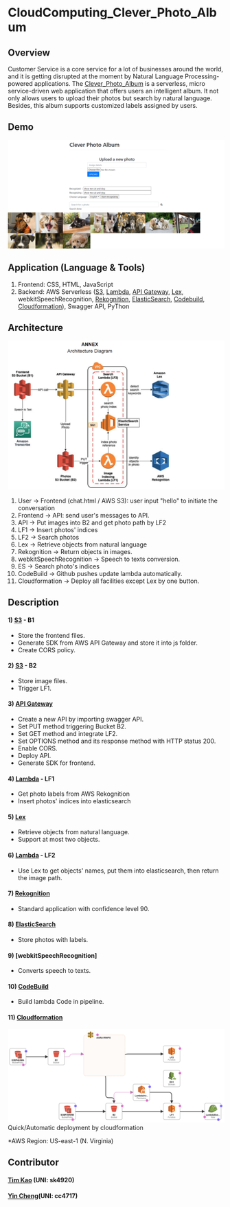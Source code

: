 # CloudComputing_Clever_Photo_Album #

## Overview ##
Customer Service is a core service for a lot of businesses around the world, and it is getting disrupted at the moment by Natural Language Processing-powered applications. The [Clever_Photo_Album](https://cloud-computing-a2-b1.s3.amazonaws.com/index.html) is a serverless, micro service-driven web application that offers users an intelligent album. It not only allows users to upload their photos but search by natural language. Besides, this album supports customized labels assigned by users.

## Demo ##
![image](https://github.com/tim-kao/CloudComputing_Clever_Photo_Album/blob/main/demo/cat_and_dog.png)

## Application (Language & Tools) ##
1) Frontend: CSS, HTML, JavaScript
2) Backend: AWS Serverless ([S3](https://aws.amazon.com/s3/), [Lambda](https://aws.amazon.com/lambda/), [API Gateway](https://aws.amazon.com/apigateway/), [Lex](https://aws.amazon.com/lex/), webkitSpeechRecognition, [Rekognition](https://aws.amazon.com/rekognition/), [ElasticSearch](https://aws.amazon.com/es/), [Codebuild](https://docs.aws.amazon.com/codebuild/), [Cloudformation](https://aws.amazon.com/cloudformation/)), Swagger API, PyThon


## Architecture ##
![image](https://github.com/tim-kao/CloudComputing_Clever_Photo_Album/blob/main/demo/architecture.png)
1) User -> Frontend (chat.html / AWS S3): user input "hello" to initiate the conversation
2) Frontend -> API: send user's messages to API.
3) API -> Put images into B2 and get photo path by LF2
4) LF1 -> Insert photos' indices
5) LF2 -> Search photos
6) Lex -> Retrieve objects from natural language
7) Rekognition -> Return objects in images.
8) webkitSpeechRecognition -> Speech to texts conversion.
9) ES -> Search photo's indices
10) CodeBuild -> Github pushes update lambda automatically.
11) Cloudformation -> Deploy all facilities except Lex by one button.


## Description ##
#### 1) [S3](https://aws.amazon.com/s3/) - B1
- Store the frontend files.
- Generate SDK from AWS API Gateway and store it into js folder.
- Create CORS policy.

#### 2) [S3](https://aws.amazon.com/s3/) - B2
- Store image files.
- Trigger LF1.

#### 3) [API Gateway](https://aws.amazon.com/apigateway/)
- Create a new API by importing swagger API.
- Set PUT method triggering Bucket B2.
- Set GET method and integrate LF2.
- Set OPTIONS method and its response method with HTTP status 200.
- Enable CORS.
- Deploy API.
- Generate SDK for frontend.

#### 4) [Lambda](https://aws.amazon.com/lambda/) - LF1
- Get photo labels from AWS Rekognition
- Insert photos' indices into elasticsearch

#### 5) [Lex](https://aws.amazon.com/lex/)
- Retrieve objects from natural language.
- Support at most two objects.

#### 6) [Lambda](https://aws.amazon.com/lambda/) - LF2
- Use Lex to get objects' names, put them into elasticsearch, then return the image path.

#### 7) [Rekognition](https://aws.amazon.com/rekognition/)
- Standard application with confidence level 90.

#### 8) [ElasticSearch](https://console.aws.amazon.com/es/home)
- Store photos with labels.

#### 9) [webkitSpeechRecognition]
- Converts speech to texts.

#### 10) [CodeBuild](https://aws.amazon.com/CodeBuild/)
- Build lambda Code in pipeline.

#### 11) [Cloudformation](https://aws.amazon.com/Cloudformation/) 
![image](https://github.com/tim-kao/CloudComputing_Clever_Photo_Album/blob/main/demo/cloudformation.png)
Quick/Automatic deployment by cloudformation

*AWS Region: US-east-1 (N. Virginia)


## Contributor ##
#### [Tim Kao](https://github.com/tim-kao) (UNI: sk4920)
#### [Yin Cheng](https://github.com/jyincheng)(UNI: cc4717)
